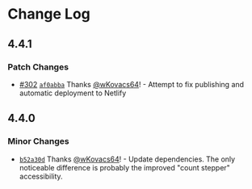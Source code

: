 # Change Log

## 4.4.1

### Patch Changes

- [#302](https://github.com/wKovacs64/meetup-raffle/pull/302) [`af0abba`](https://github.com/wKovacs64/meetup-raffle/commit/af0abbaef0e60a0faf329fee511cfbe6257ec69a) Thanks [@wKovacs64](https://github.com/wKovacs64)! - Attempt to fix publishing and automatic deployment to Netlify

## 4.4.0

### Minor Changes

- [`b52a30d`](https://github.com/wKovacs64/meetup-raffle/commit/b52a30d225de7485593bde5907302df8bca5b952) Thanks [@wKovacs64](https://github.com/wKovacs64)! - Update dependencies. The only noticeable difference is probably the improved "count stepper" accessibility.
